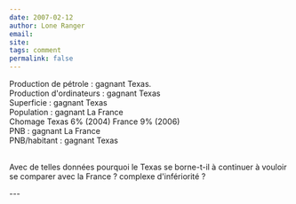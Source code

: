 ```yaml
---
date: 2007-02-12
author: Lone Ranger
email: 
site: 
tags: comment
permalink: false
---
```


<p>
Production de pétrole : gagnant Texas.<br/>
Production d'ordinateurs : gagnant Texas<br/>
Superficie : gagnant Texas<br/>
Population : gagnant La France<br/>
Chomage Texas 6% (2004) France 9% (2006)<br/>
PNB : gagnant La France<br/>
PNB/habitant : gagnant Texas<br/><br/>

Avec de telles données pourquoi le Texas se borne-t-il à continuer à vouloir se comparer avec la France ? complexe d'infériorité ?
</p>
---